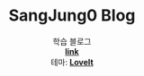 <div align="center">
  <h1> SangJung0 Blog </h1>

  학습 블로그 <br>
  [**link**](https://sangjung0.github.io) <br>
  테마: [**LoveIt**](https://github.com/dillonzq/LoveIt) <br>

</div>

